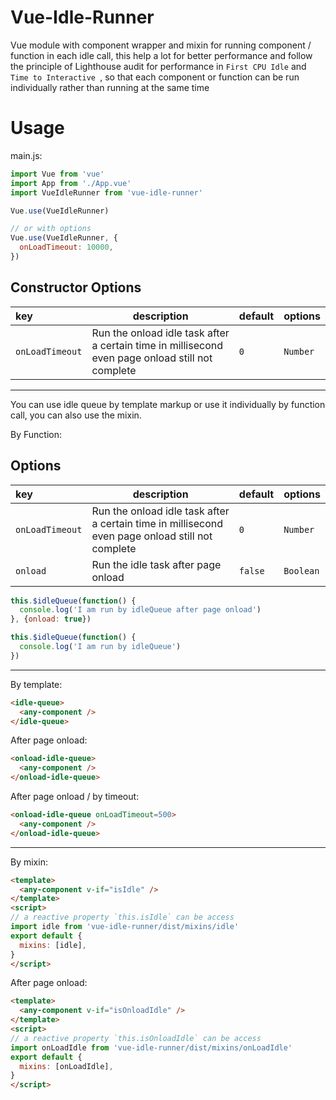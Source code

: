 # Vue-Idle-Runner

Vue module with component wrapper and mixin for running component / function in each idle call, this help a lot for better performance and follow the principle of Lighthouse audit for performance in `First CPU Idle` and `Time to Interactive
`, so that each component or function can be run individually rather than running at the same time

# Usage
main.js:
```javascript
import Vue from 'vue'
import App from './App.vue'
import VueIdleRunner from 'vue-idle-runner'

Vue.use(VueIdleRunner)

// or with options
Vue.use(VueIdleRunner, {
  onLoadTimeout: 10000,
})
```

## Constructor Options

|key|description|default|options|
|:---|---|---|---|
| `onLoadTimeout`|Run the onload idle task after a certain time in millisecond even page onload still not complete |`0`|`Number`|

---

You can use idle queue by template markup or use it individually by function call, you can also use the mixin.

By Function:
## Options

|key|description|default|options|
|:---|---|---|---|
| `onLoadTimeout`|Run the onload idle task after a certain time in millisecond even page onload still not complete |`0`|`Number`|
| `onload`| Run the idle task after page onload |`false`|`Boolean`|

```javascript
this.$idleQueue(function() {
  console.log('I am run by idleQueue after page onload')
}, {onload: true})
```

```javascript
this.$idleQueue(function() {
  console.log('I am run by idleQueue')
})
```

---

By template:
```html
<idle-queue>
  <any-component />
</idle-queue>
```

After page onload:
```html
<onload-idle-queue>
  <any-component />
</onload-idle-queue>
```

After page onload / by timeout:
```html
<onload-idle-queue onLoadTimeout=500>
  <any-component />
</onload-idle-queue>
```

---

By mixin:

```html
<template>
  <any-component v-if="isIdle" />
</template>
<script>
// a reactive property `this.isIdle` can be access
import idle from 'vue-idle-runner/dist/mixins/idle'
export default {
  mixins: [idle],
}
</script>
```

After page onload:
```html
<template>
  <any-component v-if="isOnloadIdle" />
</template>
<script>
// a reactive property `this.isOnloadIdle` can be access
import onLoadIdle from 'vue-idle-runner/dist/mixins/onLoadIdle'
export default {
  mixins: [onLoadIdle],
}
</script>
```
